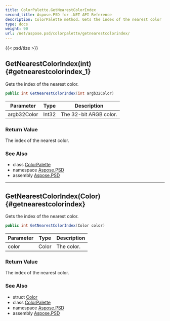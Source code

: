 ```yaml
---
title: ColorPalette.GetNearestColorIndex
second_title: Aspose.PSD for .NET API Reference
description: ColorPalette method. Gets the index of the nearest color
type: docs
weight: 90
url: /net/aspose.psd/colorpalette/getnearestcolorindex/
---
```

{{< psd/tize >}}
## GetNearestColorIndex(int) {#getnearestcolorindex_1}

Gets the index of the nearest color.

```csharp
public int GetNearestColorIndex(int argb32Color)
```

| Parameter | Type | Description |
| --- | --- | --- |
| argb32Color | Int32 | The 32-bit ARGB color. |

### Return Value

The index of the nearest color.

### See Also

* class [ColorPalette](../)
* namespace [Aspose.PSD](../../colorpalette/)
* assembly [Aspose.PSD](../../../)

---

## GetNearestColorIndex(Color) {#getnearestcolorindex}

Gets the index of the nearest color.

```csharp
public int GetNearestColorIndex(Color color)
```

| Parameter | Type | Description |
| --- | --- | --- |
| color | Color | The color. |

### Return Value

The index of the nearest color.

### See Also

* struct [Color](../../color/)
* class [ColorPalette](../)
* namespace [Aspose.PSD](../../colorpalette/)
* assembly [Aspose.PSD](../../../)


